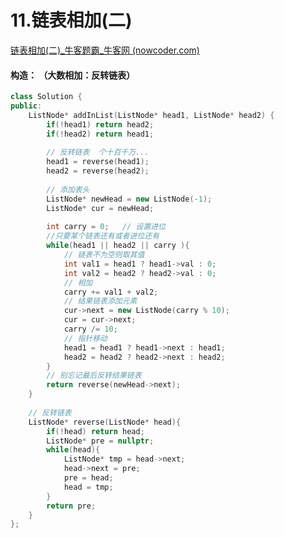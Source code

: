 # 11.链表相加(二)&#x20;

[链表相加(二)_牛客题霸_牛客网 (nowcoder.com)](https://www.nowcoder.com/practice/c56f6c70fb3f4849bc56e33ff2a50b6b?tpId=295&tags=&title=&difficulty=0&judgeStatus=0&rp=0&sourceUrl=%2Fexam%2Foj%3Fpage%3D1%26tab%3D%E7%AE%97%E6%B3%95%E7%AF%87%26topicId%3D295)



#### 构造： （大数相加：反转链表）

```c++
class Solution {
public:
    ListNode* addInList(ListNode* head1, ListNode* head2) {
        if(!head1) return head2;
        if(!head2) return head1;
        
        // 反转链表  个十百千万...
        head1 = reverse(head1);
        head2 = reverse(head2);
        
        // 添加表头
        ListNode* newHead = new ListNode(-1);
        ListNode* cur = newHead;
        
        int carry = 0;   // 设置进位
        //只要某个链表还有或者进位还有
        while(head1 || head2 || carry ){
            // 链表不为空则取其值
            int val1 = head1 ? head1->val : 0;
            int val2 = head2 ? head2->val : 0;
            // 相加
            carry += val1 + val2;
            // 结果链表添加元素
            cur->next = new ListNode(carry % 10);
            cur = cur->next;
            carry /= 10;
            // 指针移动
            head1 = head1 ? head1->next : head1;
            head2 = head2 ? head2->next : head2;
        }
        // 别忘记最后反转结果链表
        return reverse(newHead->next);
    }
    
    // 反转链表
    ListNode* reverse(ListNode* head){
        if(!head) return head;
        ListNode* pre = nullptr;
        while(head){
            ListNode* tmp = head->next;
            head->next = pre;
            pre = head;
            head = tmp;
        }
        return pre;
    }
};
```

